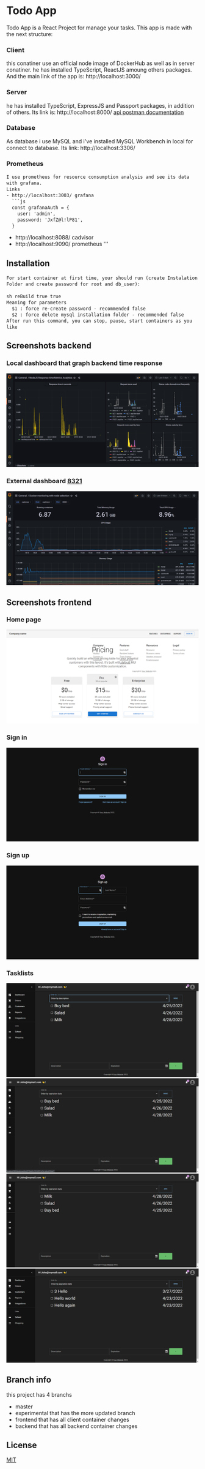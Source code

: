 # Todo App
Todo App is a React Project for manage your tasks. This app is made with the next structure:
### Client
this conatiner use an official node image of DockerHub as well as in server conatiner. he has installed TypeScript, ReactJS amoung others packages. And the main link of the app is: http://localhost:3000/
### Server
he has installed TypeScript, ExpressJS and Passport packages, in addition of others. Its link is: http://localhost:8000/
[api postman documentation](https://documenter.getpostman.com/view/20226330/UVyrVx3S)

### Database
As database i use MySQL and i've installed MySQL Workbench in local for connect to database. Its link: http://localhost:3306/
### Prometheus
```
I use prometheus for resource consumption analysis and see its data with grafana.
Links
- http://localhost:3003/ grafana
  ```js
  const grafanaAuth = {
    user: 'admin',
    password: 'JxfZ@l!lP81',
  }
  ```
- http://localhost:8088/ cadvisor
- http://localhost:9090/ prometheus
'''

## Installation
<!--- ## Usage -->
```
For start container at first time, your should run (create Instalation Folder and create password for root and db_user):

sh reBuild true true
Meaning for parameters
  $1 : force re-create password - recommended false
  $2 : force delete mysql installation folder - recommended false
After run this command, you can stop, pause, start containers as you like
```

## Screenshots backend
### Local dashboard that graph backend time response
![Grafana](https://github.com/alexisMartinez1235/TO-DO-App/blob/experimental/Screenshots/Api%20time%20response.png)
### External dashboard [8321](https://grafana.com/grafana/dashboards/8321)
![Grafana](https://github.com/alexisMartinez1235/TO-DO-App/blob/experimental/Screenshots/Hardware%20metrics%20id%208321.png)

## Screenshots frontend
### Home page
![home page](https://github.com/alexisMartinez1235/TO-DO-App/blob/experimental/Screenshots/2022-04-22_00h19_02.png)

### Sign in
![sign in  page](https://github.com/alexisMartinez1235/TO-DO-App/blob/experimental/Screenshots/2022-04-22_00h20_28.png)

### Sign up
![sign up page](https://github.com/alexisMartinez1235/TO-DO-App/blob/experimental/Screenshots/2022-04-22_00h20_33.png)

### Tasklists
![tasklist_1](https://github.com/alexisMartinez1235/TO-DO-App/blob/experimental/Screenshots/2022-04-24_00h32_20.png)
![tasklist_2](https://github.com/alexisMartinez1235/TO-DO-App/blob/experimental/Screenshots/2022-04-24_00h33_14.png)
![tasklist_3](https://github.com/alexisMartinez1235/TO-DO-App/blob/experimental/Screenshots/2022-04-24_01h14_43.png)
![tasklist_4](https://github.com/alexisMartinez1235/TO-DO-App/blob/experimental/Screenshots/2022-04-24_00h33_04.png)

## Branch info
this project has 4 branchs 
* master
* experimental that has the more updated branch
* frontend that has all client container changes
* backend that has all backend container changes

## License
[MIT](https://choosealicense.com/licenses/mit/)
